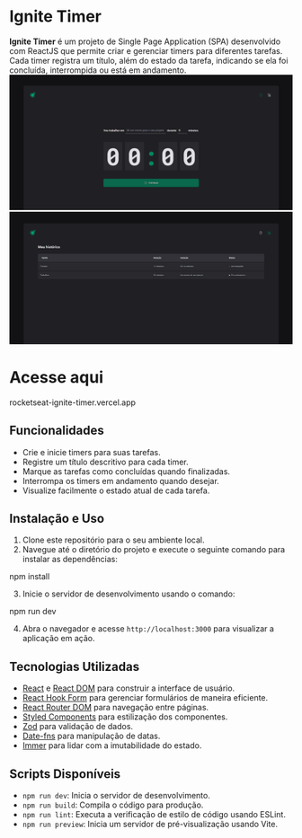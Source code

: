 
# Ignite Timer

**Ignite Timer** é um projeto de Single Page Application (SPA) desenvolvido com ReactJS que permite criar e gerenciar timers para diferentes tarefas. Cada timer registra um título, além do estado da tarefa, indicando se ela foi concluída, interrompida ou está em andamento.
<img src="./public/screen.png">
<img src="./public/screen-2.png">
# Acesse aqui

rocketseat-ignite-timer.vercel.app

## Funcionalidades

- Crie e inicie timers para suas tarefas.
- Registre um título descritivo para cada timer.
- Marque as tarefas como concluídas quando finalizadas.
- Interrompa os timers em andamento quando desejar.
- Visualize facilmente o estado atual de cada tarefa.

## Instalação e Uso

1. Clone este repositório para o seu ambiente local.
2. Navegue até o diretório do projeto e execute o seguinte comando para instalar as dependências:


npm install


3. Inicie o servidor de desenvolvimento usando o comando:


npm run dev


4. Abra o navegador e acesse `http://localhost:3000` para visualizar a aplicação em ação.

## Tecnologias Utilizadas

- [React](https://reactjs.org/) e [React DOM](https://reactjs.org/docs/react-dom.html) para construir a interface de usuário.
- [React Hook Form](https://react-hook-form.com/) para gerenciar formulários de maneira eficiente.
- [React Router DOM](https://reactrouter.com/web/guides/quick-start) para navegação entre páginas.
- [Styled Components](https://styled-components.com/) para estilização dos componentes.
- [Zod](https://github.com/vriad/zod) para validação de dados.
- [Date-fns](https://date-fns.org/) para manipulação de datas.
- [Immer](https://immerjs.github.io/immer/) para lidar com a imutabilidade do estado.

## Scripts Disponíveis

- `npm run dev`: Inicia o servidor de desenvolvimento.
- `npm run build`: Compila o código para produção.
- `npm run lint`: Executa a verificação de estilo de código usando ESLint.
- `npm run preview`: Inicia um servidor de pré-visualização usando Vite.



